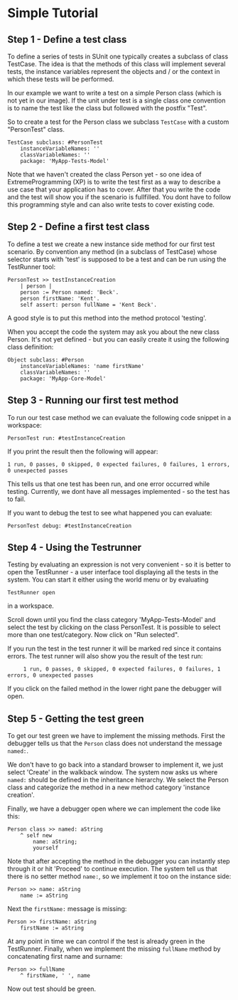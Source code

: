 # Simple Tutorial

## Step 1 - Define a test class
To define a series of tests in SUnit one typically creates a subclass of class TestCase. The idea is that the methods of this class will implement several tests, the instance variables represent the objects and / or the context in which these tests will be performed. 

In our example we want to write a test on a simple Person class (which is not yet in our image). If the unit under test is a single class one convention is to name the test like the class but followed with the postfix "Test". 

So to create a test for the Person class we subclass `TestCase` with a custom "PersonTest" class.

```st
TestCase subclass: #PersonTest
	instanceVariableNames: ''
	classVariableNames: ''
	package: 'MyApp-Tests-Model'
```

Note that we haven't created the class Person yet - so one idea of ExtremeProgramming (XP) is to write the test first as a way to describe a use case that your application has to cover. After that you write the code and the test will show you if the scenario is fullfilled. You dont have to follow this programming style and can also write tests to cover existing code.

## Step 2 - Define a first test class

To define a test we create a new instance side method for our first test scenario. By convention any method (in a subclass of TestCase) whose selector starts with 'test' is supposed to be a test and can be run using the TestRunner tool:

```st
PersonTest >> testInstanceCreation
	| person |
	person := Person named: 'Beck'.
	person firstName: 'Kent'.
	self assert: person fullName = 'Kent Beck'.
```
		
A good style is to put this method into the method protocol 'testing'.

When you accept the code the system may ask you about the new class Person. It's not yet defined - but you can easily create it using the following class definition:

```st
Object subclass: #Person
	instanceVariableNames: 'name firstName' 
	classVariableNames: ''
	package: 'MyApp-Core-Model'
```

## Step 3 - Running our first test method

To run our test case method we can evaluate the following code snippet in a workspace:

```st
PersonTest run: #testInstanceCreation
```

If you print the result then the following will appear:

```
1 run, 0 passes, 0 skipped, 0 expected failures, 0 failures, 1 errors, 0 unexpected passes
```

This tells us that one test has been run, and one error occurred while testing. Currently, we dont have all messages implemented - so the test has to fail. 

If you want to debug the test to see what happened you can evaluate:

```st
PersonTest debug: #testInstanceCreation
```

## Step 4 - Using the Testrunner

Testing by evaluating an expression is not very convenient - so it is better to open the TestRunner - a user interface tool displaying all the tests in the system. You can start it either using the world menu or by evaluating 

```st
TestRunner open
```

in a workspace.

Scroll down until you find the class category 'MyApp-Tests-Model' and select the test by clicking on the class PersonTest. It is possible to select more than one test/category. Now click on "Run selected". 

If you run the test in the test runner it will be marked red since it contains errors. The test runner will also show you the result of the test run:

```
     1 run, 0 passes, 0 skipped, 0 expected failures, 0 failures, 1 errors, 0 unexpected passes
```

If you click on the failed method in the lower right pane the debugger will open.

## Step 5 - Getting the test green

To get our test green we have to implement the missing methods. First the debugger tells us that the `Person` class does not understand the message `named:`. 

We don't have to go back into a standard browser to implement it, we just select 'Create' in the walkback window. The system now asks us where `named:` should be defined in the inheritance hierarchy. We select the Person class and categorize the method in a new method category 'instance creation'.

Finally, we have a debugger open where we can implement the code like this:

```st
Person class >> named: aString
 	^ self new
		name: aString;
		yourself
```
		
Note that after accepting the method in the debugger you can instantly step through it or hit 'Proceed' to continue execution. The system tell us that there is no setter method `name:`, so we implement it too on the instance side:

```st
Person >> name: aString
	name := aString
```

Next the `firstName:` message is missing:

```st
Person >> firstName: aString
	firstName := aString
```
	
At any point in time we can control if the test is already green in the TestRunner. Finally, when we implement
the missing `fullName` method by concatenating first name and surname:

```st
Person >> fullName
	^ firstName, ' ', name  
```
		
Now out test should be green.